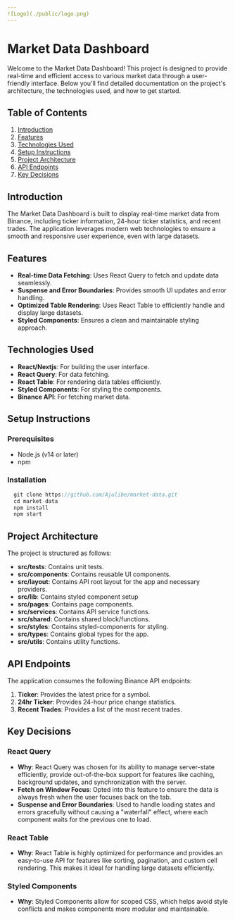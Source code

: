 ```yaml
---
![Logo](./public/logo.png)
---
```


# Market Data Dashboard

Welcome to the Market Data Dashboard! This project is designed to provide real-time and efficient access to various market data through a user-friendly interface. Below you'll find detailed documentation on the project's architecture, the technologies used, and how to get started.

## Table of Contents

1. [Introduction](#introduction)
2. [Features](#features)
3. [Technologies Used](#technologies-used)
4. [Setup Instructions](#setup-instructions)
5. [Project Architecture](#project-architecture)
6. [API Endpoints](#api-endpoints)
7. [Key Decisions](#key-decisions)

## Introduction

The Market Data Dashboard is built to display real-time market data from Binance, including ticker information, 24-hour ticker statistics, and recent trades. The application leverages modern web technologies to ensure a smooth and responsive user experience, even with large datasets.

## Features

* **Real-time Data Fetching**: Uses React Query to fetch and update data seamlessly.
* **Suspense and Error Boundaries**: Provides smooth UI updates and error handling.
* **Optimized Table Rendering**: Uses React Table to efficiently handle and display large datasets.
* **Styled Components**: Ensures a clean and maintainable styling approach.

## Technologies Used

* **React/Nextjs**: For building the user interface.
* **React Query**: For data fetching.
* **React Table**: For rendering data tables efficiently.
* **Styled Components**: For styling the components.
* **Binance API**: For fetching market data.

## Setup Instructions

### Prerequisites

* Node.js (v14 or later)
* npm

### Installation

```js
  git clone https://github.com/Ajulibe/market-data.git   
  cd market-data
  npm install
  npm start
```



## Project Architecture

The project is structured as follows:
* **src/__tests__**: Contains unit tests.
* **src/components**: Contains reusable UI components.
* **src/layout**: Contains API root layout for the app and necessary providers.
* **src/lib**: Contains styled component setup
* **src/pages**: Contains page components.
* **src/services**: Contains API service functions.
* **src/shared**: Contains shared block/functions.
* **src/styles**: Contains styled-components for styling.
* **src/types**: Contains global types for the app.
* **src/utils**: Contains utility functions.


## API Endpoints

The application consumes the following Binance API endpoints:

1. **Ticker**: Provides the latest price for a symbol.
2. **24hr Ticker**: Provides 24-hour price change statistics.
3. **Recent Trades**: Provides a list of the most recent trades.

## Key Decisions

### React Query

* **Why**: React Query was chosen for its ability to manage server-state efficiently, provide out-of-the-box support for features like caching, background updates, and synchronization with the server.
* **Fetch on Window Focus**: Opted into this feature to ensure the data is always fresh when the user focuses back on the tab.
* **Suspense and Error Boundaries**: Used to handle loading states and errors gracefully without causing a "waterfall" effect, where each component waits for the previous one to load.

### React Table

* **Why**: React Table is highly optimized for performance and provides an easy-to-use API for features like sorting, pagination, and custom cell rendering. This makes it ideal for handling large datasets efficiently.

### Styled Components

* **Why**: Styled Components allow for scoped CSS, which helps avoid style conflicts and makes components more modular and maintainable.